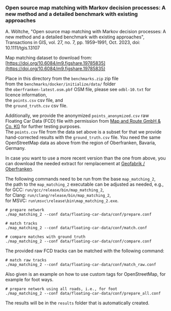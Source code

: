 ### Open source map matching with Markov decision processes: A new method and a detailed benchmark with existing approaches

A. Wöltche, "Open source map matching with Markov decision processes: A new method and a detailed benchmark with
existing approaches", Transactions in GIS, vol. 27, no. 7, pp. 1959–1991, Oct. 2023, doi: 10.1111/tgis.13107

Map matching dataset to download from: \
[https://doi.org/10.6084/m9.figshare.19785835](https://doi.org/10.6084/m9.figshare.19785835)

Place in this directory from the `benchmarks.zip` zip file \
from the `benchmarks/docker/initialize/data/` folder \
the `oberfranken-latest.osm.pbf` OSM file, please see `odbl-10.txt` for licence information, \
the `points.csv` csv file, and \
the `ground_truth.csv` csv file.

Additionally, we provide the anonymized `points_anonymized.csv` raw Floating Car Data (FCD) file with permission
from [Map and Route GmbH & Co. KG](https://www.mapandroute.de/) for further testing purposes. \
The `points.csv` file from the data set above is a subset for that we provide hand-corrected results with the
`ground_truth.csv` file.
You need the same OpenStreetMap data as above from the region of Oberfranken, Bavaria, Germany.

In case you want to use a more recent version than the one from above, you can download the needed extract for
remplacement at
[Geofabrik / Oberfranken](https://download.geofabrik.de/europe/germany/bayern/oberfranken.html).

The following commands need to be run from the base `map_matching_2`, \
the path to the `map_matching_2` executable can be adjusted as needed, e.g., \
for GCC: `run/gcc/release/bin/map_matching_2`, \
for Clang: `run/clang/release/bin/map_matching_2`, \
for MSVC: `run\msvc\release\bin\map_matching_2.exe`.

```
# prepare network
./map_matching_2 --conf data/floating-car-data/conf/prepare.conf

# match tracks
./map_matching_2 --conf data/floating-car-data/conf/match.conf

# compare matches with ground truth
./map_matching_2 --conf data/floating-car-data/conf/compare.conf
```

The provided raw FCD tracks can be matched with the following command:

```
# match raw tracks
./map_matching_2 --conf data/floating-car-data/conf/match_raw.conf
```

Also given is an example on how to use custom tags for OpenStreetMap, for example for foot ways.

```
# prepare network using all roads, i.e., for foot
./map_matching_2 --conf data/floating-car-data/conf/prepare_all.conf
```

The results will be in the `results` folder that is automatically created.
